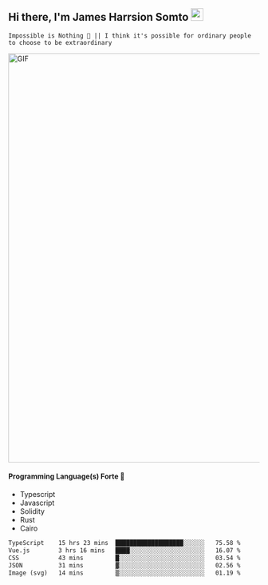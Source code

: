 ## Hi there, I'm James Harrsion Somto <img src="https://media.giphy.com/media/hvRJCLFzcasrR4ia7z/giphy.gif" width="25px">

`Impossible is Nothing 🚀 || I think it's possible for ordinary people to choose to be extraordinary`

 
<img align="center" alt="GIF" src="https://github.com/Gapur/Gapur/blob/master/coding.gif?raw=true" width="818px" height="818px" />


#### Programming Language(s) Forte 🚀
- Typescript
- Javascript
- Solidity
- Rust
- Cairo



<!--START_SECTION:waka-->

```txt
TypeScript    15 hrs 23 mins  ███████████████████░░░░░░   75.58 %
Vue.js        3 hrs 16 mins   ████░░░░░░░░░░░░░░░░░░░░░   16.07 %
CSS           43 mins         █░░░░░░░░░░░░░░░░░░░░░░░░   03.54 %
JSON          31 mins         ▓░░░░░░░░░░░░░░░░░░░░░░░░   02.56 %
Image (svg)   14 mins         ▒░░░░░░░░░░░░░░░░░░░░░░░░   01.19 %
```

<!--END_SECTION:waka-->
<br />
<br />
<br />







